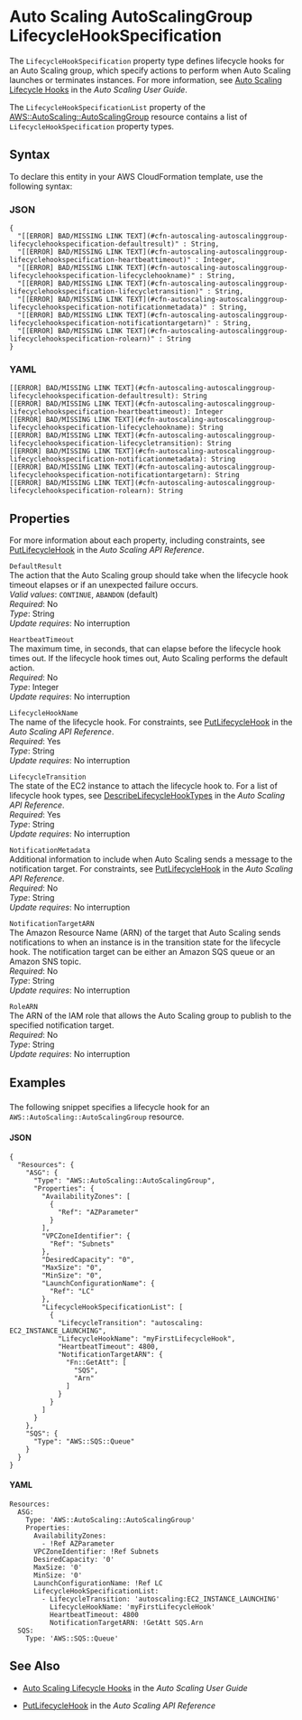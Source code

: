 # Auto Scaling AutoScalingGroup LifecycleHookSpecification<a name="aws-properties-autoscaling-autoscalinggroup-lifecyclehookspecification"></a>

<a name="aws-properties-autoscaling-autoscalinggroup-lifecyclehookspecification-description"></a>The `LifecycleHookSpecification` property type defines lifecycle hooks for an Auto Scaling group, which specify actions to perform when Auto Scaling launches or terminates instances\. For more information, see [ Auto Scaling Lifecycle Hooks](http://docs.aws.amazon.com/autoscaling/latest/userguide/lifecycle-hooks.html) in the *Auto Scaling User Guide*\.

<a name="aws-properties-autoscaling-autoscalinggroup-lifecyclehookspecification-inheritance"></a> The `LifecycleHookSpecificationList` property of the [AWS::AutoScaling::AutoScalingGroup](aws-properties-as-group.md) resource contains a list of `LifecycleHookSpecification` property types\.

## Syntax<a name="aws-properties-autoscaling-autoscalinggroup-lifecyclehookspecification-syntax"></a>

To declare this entity in your AWS CloudFormation template, use the following syntax:

### JSON<a name="aws-properties-autoscaling-autoscalinggroup-lifecyclehookspecification-syntax.json"></a>

```
{
  "[[ERROR] BAD/MISSING LINK TEXT](#cfn-autoscaling-autoscalinggroup-lifecyclehookspecification-defaultresult)" : String,
  "[[ERROR] BAD/MISSING LINK TEXT](#cfn-autoscaling-autoscalinggroup-lifecyclehookspecification-heartbeattimeout)" : Integer,
  "[[ERROR] BAD/MISSING LINK TEXT](#cfn-autoscaling-autoscalinggroup-lifecyclehookspecification-lifecyclehookname)" : String,
  "[[ERROR] BAD/MISSING LINK TEXT](#cfn-autoscaling-autoscalinggroup-lifecyclehookspecification-lifecycletransition)" : String,
  "[[ERROR] BAD/MISSING LINK TEXT](#cfn-autoscaling-autoscalinggroup-lifecyclehookspecification-notificationmetadata)" : String,
  "[[ERROR] BAD/MISSING LINK TEXT](#cfn-autoscaling-autoscalinggroup-lifecyclehookspecification-notificationtargetarn)" : String,
  "[[ERROR] BAD/MISSING LINK TEXT](#cfn-autoscaling-autoscalinggroup-lifecyclehookspecification-rolearn)" : String
}
```

### YAML<a name="aws-properties-autoscaling-autoscalinggroup-lifecyclehookspecification-syntax.yaml"></a>

```
[[ERROR] BAD/MISSING LINK TEXT](#cfn-autoscaling-autoscalinggroup-lifecyclehookspecification-defaultresult): String
[[ERROR] BAD/MISSING LINK TEXT](#cfn-autoscaling-autoscalinggroup-lifecyclehookspecification-heartbeattimeout): Integer
[[ERROR] BAD/MISSING LINK TEXT](#cfn-autoscaling-autoscalinggroup-lifecyclehookspecification-lifecyclehookname): String
[[ERROR] BAD/MISSING LINK TEXT](#cfn-autoscaling-autoscalinggroup-lifecyclehookspecification-lifecycletransition): String
[[ERROR] BAD/MISSING LINK TEXT](#cfn-autoscaling-autoscalinggroup-lifecyclehookspecification-notificationmetadata): String
[[ERROR] BAD/MISSING LINK TEXT](#cfn-autoscaling-autoscalinggroup-lifecyclehookspecification-notificationtargetarn): String
[[ERROR] BAD/MISSING LINK TEXT](#cfn-autoscaling-autoscalinggroup-lifecyclehookspecification-rolearn): String
```

## Properties<a name="aws-properties-autoscaling-autoscalinggroup-lifecyclehookspecification-properties"></a>

For more information about each property, including constraints, see [PutLifecycleHook](http://docs.aws.amazon.com/AutoScaling/latest/APIReference/API_PutLifecycleHook.html) in the *Auto Scaling API Reference*\.

`DefaultResult`  
The action that the Auto Scaling group should take when the lifecycle hook timeout elapses or if an unexpected failure occurs\.  
*Valid values*: `CONTINUE`, `ABANDON` \(default\)  
 *Required*: No  
 *Type*: String  
 *Update requires*: No interruption 

`HeartbeatTimeout`  
The maximum time, in seconds, that can elapse before the lifecycle hook times out\. If the lifecycle hook times out, Auto Scaling performs the default action\.  
 *Required*: No  
 *Type*: Integer  
 *Update requires*: No interruption 

`LifecycleHookName`  
The name of the lifecycle hook\. For constraints, see [ PutLifecycleHook](http://docs.aws.amazon.com/AutoScaling/latest/APIReference/API_PutLifecycleHook.html) in the *Auto Scaling API Reference*\.  
 *Required*: Yes  
 *Type*: String  
 *Update requires*: No interruption 

`LifecycleTransition`  
The state of the EC2 instance to attach the lifecycle hook to\. For a list of lifecycle hook types, see [ DescribeLifecycleHookTypes](http://docs.aws.amazon.com/AutoScaling/latest/APIReference/API_DescribeLifecycleHookTypes.html) in the *Auto Scaling API Reference*\.  
 *Required*: Yes  
 *Type*: String  
 *Update requires*: No interruption 

`NotificationMetadata`  
Additional information to include when Auto Scaling sends a message to the notification target\. For constraints, see [ PutLifecycleHook](http://docs.aws.amazon.com/AutoScaling/latest/APIReference/API_PutLifecycleHook.html) in the *Auto Scaling API Reference*\.  
 *Required*: No  
 *Type*: String  
 *Update requires*: No interruption 

`NotificationTargetARN`  
The Amazon Resource Name \(ARN\) of the target that Auto Scaling sends notifications to when an instance is in the transition state for the lifecycle hook\. The notification target can be either an Amazon SQS queue or an Amazon SNS topic\.  
 *Required*: No  
 *Type*: String  
 *Update requires*: No interruption 

`RoleARN`  
The ARN of the IAM role that allows the Auto Scaling group to publish to the specified notification target\.  
 *Required*: No  
 *Type*: String  
 *Update requires*: No interruption 

## Examples<a name="aws-properties-autoscaling-autoscalinggroup-lifecyclehookspecification-examples"></a>

### <a name="aws-properties-autoscaling-autoscalinggroup-lifecyclehookspecification-example1"></a>

The following snippet specifies a lifecycle hook for an `AWS::AutoScaling::AutoScalingGroup` resource\.

#### JSON<a name="aws-properties-autoscaling-autoscalinggroup-lifecyclehookspecification-example1.json"></a>

```
{
  "Resources": {
    "ASG": {
      "Type": "AWS::AutoScaling::AutoScalingGroup",
      "Properties": {
        "AvailabilityZones": [
          {
            "Ref": "AZParameter"
          }
        ],
        "VPCZoneIdentifier": {
          "Ref": "Subnets"
        },
        "DesiredCapacity": "0",
        "MaxSize": "0",
        "MinSize": "0",
        "LaunchConfigurationName": {
          "Ref": "LC"
        },
        "LifecycleHookSpecificationList": [
          {
            "LifecycleTransition": "autoscaling: EC2_INSTANCE_LAUNCHING",
            "LifecycleHookName": "myFirstLifecycleHook",
            "HeartbeatTimeout": 4800,
            "NotificationTargetARN": {
              "Fn::GetAtt": [
                "SQS",
                "Arn"
              ]
            }
          }
        ]
      }
    },
    "SQS": {
      "Type": "AWS::SQS::Queue"
    }
  }
}
```

#### YAML<a name="aws-properties-autoscaling-autoscalinggroup-lifecyclehookspecification-example1.yaml"></a>

```
Resources:
  ASG:
    Type: 'AWS::AutoScaling::AutoScalingGroup'
    Properties:
      AvailabilityZones:
        - !Ref AZParameter
      VPCZoneIdentifier: !Ref Subnets
      DesiredCapacity: '0'
      MaxSize: '0'
      MinSize: '0'
      LaunchConfigurationName: !Ref LC
      LifecycleHookSpecificationList:
        - LifecycleTransition: 'autoscaling:EC2_INSTANCE_LAUNCHING'
          LifecycleHookName: 'myFirstLifecycleHook'
          HeartbeatTimeout: 4800
          NotificationTargetARN: !GetAtt SQS.Arn
  SQS:
    Type: 'AWS::SQS::Queue'
```

## See Also<a name="aws-properties-autoscaling-autoscalinggroup-lifecyclehookspecification-seealso"></a>

+ [ Auto Scaling Lifecycle Hooks](http://docs.aws.amazon.com/autoscaling/latest/userguide/lifecycle-hooks.html) in the *Auto Scaling User Guide*

+ [ PutLifecycleHook](http://docs.aws.amazon.com/AutoScaling/latest/APIReference/API_PutLifecycleHook.html) in the *Auto Scaling API Reference*